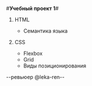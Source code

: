 #**Учебный проект 1**#

1. HTML
   - Семантика языка

2. CSS
   - Flexbox
   - Grid
   - Виды позиционирования

--ревьюер @leka-ren--
